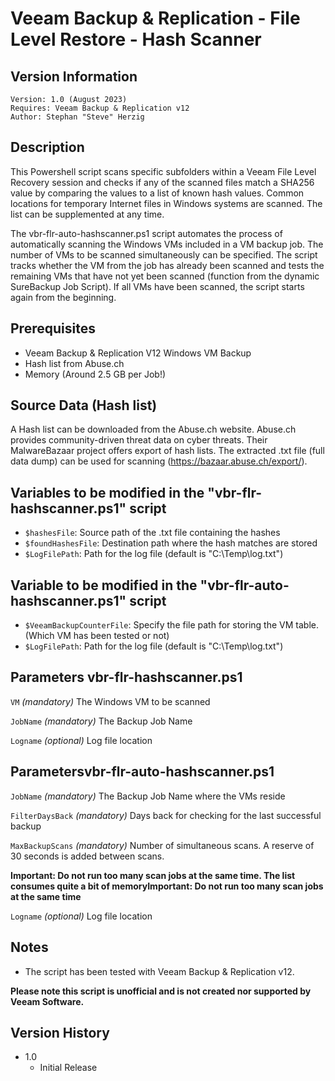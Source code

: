 # Veeam Backup & Replication - File Level Restore - Hash Scanner

## Version Information
~~~~
Version: 1.0 (August 2023)
Requires: Veeam Backup & Replication v12
Author: Stephan "Steve" Herzig
~~~~

## Description
This Powershell script scans specific subfolders within a Veeam File Level Recovery session and checks if any of the scanned files match a SHA256 value by comparing the values to a list of known hash values. Common locations for temporary Internet files in Windows systems are scanned. The list can be supplemented at any time.

The vbr-flr-auto-hashscanner.ps1 script automates the process of automatically scanning the Windows VMs included in a VM backup job. The number of VMs to be scanned simultaneously can be specified. The script tracks whether the VM from the job has already been scanned and tests the remaining VMs that have not yet been scanned (function from the dynamic SureBackup Job Script). If all VMs have been scanned, the script starts again from the beginning.

## Prerequisites
- Veeam Backup & Replication V12 Windows VM Backup
- Hash list from Abuse.ch
- Memory (Around 2.5 GB per Job!)

## Source Data (Hash list)
A Hash list can be downloaded from the Abuse.ch website. Abuse.ch provides community-driven threat data on cyber threats. Their MalwareBazaar project offers export of hash lists. The extracted .txt file (full data dump) can be used for scanning (https://bazaar.abuse.ch/export/).

## Variables to be modified in the "vbr-flr-hashscanner.ps1" script
- `$hashesFile`:      Source path of the .txt file containing the hashes
- `$foundHashesFile`: Destination path where the hash matches are stored
- `$LogFilePath`:     Path for the log file (default is "C:\Temp\log.txt")

## Variable to be modified in the "vbr-flr-auto-hashscanner.ps1" script 
- `$VeeamBackupCounterFile`: Specify the file path for storing the VM table. (Which VM has been tested or not)
- `$LogFilePath`:            Path for the log file (default is "C:\Temp\log.txt")

## Parameters vbr-flr-hashscanner.ps1
  `VM`
_(mandatory)_ The Windows VM to be scanned

  `JobName`
_(mandatory)_ The Backup Job Name

  `Logname`
_(optional)_ Log file location

## Parametersvbr-flr-auto-hashscanner.ps1
`JobName`
_(mandatory)_ The Backup Job Name where the VMs reside

`FilterDaysBack`
_(mandatory)_ Days back for checking for the last successful backup

`MaxBackupScans`
_(mandatory)_ Number of simultaneous scans. A reserve of 30 seconds is added between scans.

**Important: Do not run too many scan jobs at the same time. The list consumes quite a bit of memoryImportant: Do not run too many scan jobs at the same time** 

  `Logname`
_(optional)_ Log file location

## Notes

- The script has been tested with Veeam Backup & Replication v12.

**Please note this script is unofficial and is not created nor supported by Veeam Software.**

## Version History
- 1.0
  - Initial Release

